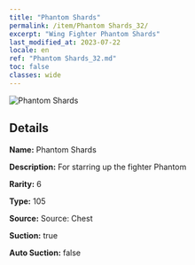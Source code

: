 ```yaml
---
title: "Phantom Shards"
permalink: /item/Phantom Shards_32/
excerpt: "Wing Fighter Phantom Shards"
last_modified_at: 2023-07-22
locale: en
ref: "Phantom Shards_32.md"
toc: false
classes: wide
---
```



 ![Phantom Shards](/images/item/Phantom_Shards_p.png)



## Details

 **Name:** Phantom Shards 

 **Description:** For starring up the fighter Phantom

 **Rarity:** 6 

 **Type:** 105 

 **Source:** Source: Chest 

 **Suction:** true 

 **Auto Suction:** false 


